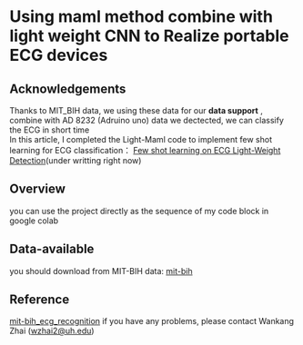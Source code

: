 # Using maml method combine with light weight CNN to Realize portable ECG devices
## Acknowledgements
Thanks to MIT_BIH data, we using these data for our **data support** , combine with AD 8232 (Adruino uno) data we dectected, we can classify the ECG in short time   
In this article, I completed the Light-Maml code to implement few shot learning for ECG classification： [Few shot learning on ECG Light-Weight Detection](www.google.com)(under writting right now)  
##  Overview
you can use the project directly as the sequence of my code block in google colab
##  Data-available
you should download from MIT-BIH data: [mit-bih](https://physionet.org/content/mitdb/1.0.0/)

##  Reference

[mit-bih_ecg_recognition](https://github.com/lxysl/mit-bih_ecg_recognition)
if you have any problems, please contact Wankang Zhai (wzhai2@uh.edu) 
